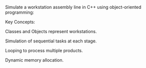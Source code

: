 Simulate a workstation assembly line in C++ using object-oriented programming:  


Key Concepts:  

Classes and Objects represent workstations.  

Simulation of sequential tasks at each stage.  

Looping to process multiple products.

Dynamic memory allocation.

